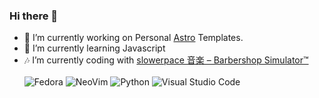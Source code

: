 ### Hi there 👋
- 🔭 I’m currently working on Personal [Astro](https://astro.build/) Templates.
- 🌱 I’m currently learning Javascript
- 🎶 I’m currently coding with [slowerpace 音楽 – Barbershop Simulator™](https://www.youtube.com/watch?v=Bu9Ia0n95rM) <br> <br>
![Fedora](https://ziadoua.github.io/m3-Markdown-Badges/badges/Fedora/fedora1.svg) ![NeoVim](https://ziadoua.github.io/m3-Markdown-Badges/badges/Neovim/neovim1.svg) ![Python](https://ziadoua.github.io/m3-Markdown-Badges/badges/Python/python1.svg) ![Visual Studio Code](https://ziadoua.github.io/m3-Markdown-Badges/badges/VisualStudioCode/visualstudiocode1.svg)
<!--
**sunflower64/sunflower64** is a ✨ _special_ ✨ repository because its `README.md` (this file) appears on your GitHub profile.

Here are some ideas to get you started:

- 🔭 I’m currently working on ...
- 🌱 I’m currently learning ...
- 👯 I’m looking to collaborate on ...
- 🤔 I’m looking for help with ...
- 💬 Ask me about ...
- 📫 How to reach me: ...
- 😄 Pronouns: ...
- ⚡ Fun fact: ...
badges: https://github.com/ziadOUA/m3-Markdown-Badges
-->

